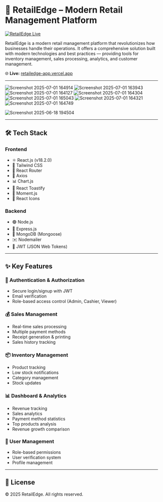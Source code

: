 # 🚀 RetailEdge – Modern Retail Management Platform

[![RetailEdge Live](https://img.shields.io/badge/Live%20Demo-RetailEdge-green)](https://retailedge-app.vercel.app)

RetailEdge is a modern retail management platform that revolutionizes how businesses handle their operations. It offers a comprehensive solution built with modern technologies and best practices — providing tools for inventory management, sales processing, analytics, and customer management.  

🌐 **Live:** [retailedge-app.vercel.app](https://retailedge-app.vercel.app)

---

![Screenshot 2025-07-01 164914](https://github.com/user-attachments/assets/4e564371-40b8-4df7-9cd0-facb665ccb21)
![Screenshot 2025-07-01 163943](https://github.com/user-attachments/assets/b8bcea31-968c-47e7-a2c1-b331e851bcbc)
![Screenshot 2025-07-01 164127](https://github.com/user-attachments/assets/0805ed40-5248-481b-8805-b9bff359831f)
![Screenshot 2025-07-01 164304](https://github.com/user-attachments/assets/cde77ce6-2142-486c-a096-81ada4f117f4)
![Screenshot 2025-07-01 165043](https://github.com/user-attachments/assets/4d7b1831-3eee-40eb-ac7c-143512c8a012)
![Screenshot 2025-07-01 164321](https://github.com/user-attachments/assets/d61dfa76-e5a1-4017-b4c0-ef383323bd25)
![Screenshot 2025-07-01 164749](https://github.com/user-attachments/assets/2660b782-4b1c-4501-897c-f43ddb5c014b)

![Screenshot 2025-06-18 194504](https://github.com/user-attachments/assets/bb12f386-064e-45b6-8049-6a4c1f73cfc1)



---

## 🛠️ Tech Stack

### Frontend
- ⚛️ React.js (v18.2.0)
- 🎨 Tailwind CSS
- 🔀 React Router
- 🔗 Axios
- 📊 Chart.js
- 🔔 React Toastify
- 📆 Moment.js
- 🎨 React Icons

### Backend
- 🟢 Node.js
- 🚂 Express.js
- 🍃 MongoDB (Mongoose)
- ✉️ Nodemailer
- 🔐 JWT (JSON Web Tokens)

---

## ✨ Key Features

### 🔐 Authentication & Authorization
- Secure login/signup with JWT
- Email verification
- Role-based access control (Admin, Cashier, Viewer)

### 💰 Sales Management
- Real-time sales processing
- Multiple payment methods
- Receipt generation & printing
- Sales history tracking

### 📦 Inventory Management
- Product tracking
- Low stock notifications
- Category management
- Stock updates

### 📊 Dashboard & Analytics
- Revenue tracking
- Sales analytics
- Payment method statistics
- Top products analysis
- Revenue growth comparison

### 👥 User Management
- Role-based permissions
- User verification system
- Profile management

---
## 📜 License

© 2025 RetailEdge. All rights reserved.
